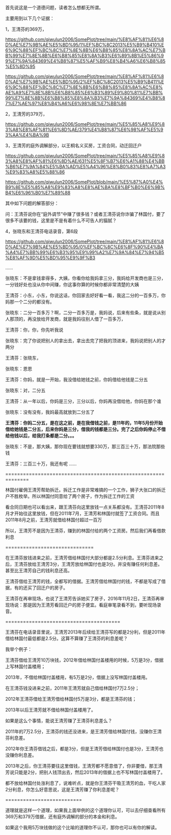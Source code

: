 首先说这是一个道德问题，读者怎么想都无所谓。

主要用到以下几个证据：

1，王清芬的369万，

https://github.com/qiwulun2006/SomePlot/tree/main/%E8%AF%81%E6%8D%AE%E7%9B%AE%E5%BD%95/1%EF%BC%8C2013%E5%B9%B410%E6%9C%88%EF%BC%8C%E7%8E%8B%E6%B8%85%E8%8A%AC%E7%BB%99%E7%8E%8B%E6%B8%85%E8%8A%B3%E6%89%8B%E5%86%99%E7%9A%84369%E4%B8%87%E5%AF%B9%E8%B4%A6%E6%B8%85%E5%8D%95

https://github.com/qiwulun2006/SomePlot/tree/main/%E8%AF%81%E6%8D%AE%E7%9B%AE%E5%BD%95/2%EF%BC%8C2013%E5%B9%B411%E6%9C%88%EF%BC%8C%E7%8E%8B%E6%B8%85%E8%8A%AC%E8%AE%A9%E7%8E%8B%E6%B8%85%E6%B3%89%E9%80%81%E7%BB%99%E7%8E%8B%E6%B8%85%E8%8A%B3%E7%9A%84369%E4%B8%87%E7%AE%97%E8%B4%A6%E6%98%8E%E7%BB%86


2，王清芳的379万，

https://github.com/qiwulun2006/SomePlot/tree/main/%E5%85%A8%E9%83%A8%E8%AF%81%E6%8D%AE/379%E4%B8%87%E6%98%AF%E5%93%AA%E4%BA%9B


3，王清芳的庭外调解部分，以王桐名义买房，工资合同，动迁回迁户

https://github.com/qiwulun2006/SomePlot/tree/main/%E5%85%A8%E9%83%A8%E8%AF%81%E6%8D%AE/631%E5%8F%B7%E6%A1%88%E4%BB%B6%E7%9A%84%E5%BA%AD%E5%A4%96%E8%B0%83%E8%A7%A3%E9%83%A8%E5%88%86

https://github.com/qiwulun2006/SomePlot/blob/main/%E5%87%A0%E4%B9%8E%E5%85%A8%E9%83%A8%E8%AE%BA%E8%BF%B0%E6%9B%B4%E6%96%B0%E7%89%88

其中如下问题的解答部分：

问：王清芬说你在“庭外调节”中赚了很多钱？或者王清芬说你诈骗了林国付，要了很多不该要的钱，这里是不是有着什么不可告人的猫腻？


4，张晓东和王清芬电话录音，第6段

https://github.com/qiwulun2006/SomePlot/tree/main/%E8%AF%81%E6%8D%AE%E7%9B%AE%E5%BD%95/0%EF%BC%8C%E6%8F%90%E4%BA%A4%E7%BB%99%E6%B3%95%E9%99%A2%E7%9A%84%E7%94%B5%E8%AF%9D%E5%BD%95%E9%9F%B3

......

张晓东：不是拿钱拿得多，大姨，你看你给我妈拿三分，我妈给开发商也是三分，一分钱好处也没从你中间赚，你这事你算的时候你都非常清楚的大姨

王清芬：小东，小东，你说这话，你回家去好好看一看，我这二分的一百多万，你妈那一个二分的都没有。

张晓东：二分一百多万？啊，二分一百多万是，我妈说，后来有些条，就是说从别人那顶的，再没放给开发商，就是我妈往别人借了一百多万，

王清芬：你，你，你先听我说

张晓东：完了你说把别人的拿出去，拿出去完了把我的顶进来，我妈说把别人的才两分

王清芬：张晓东，

张晓东：恩恩

王清芬：你妈，就是一开始，我没借给她钱之前，你妈借给他钱是二分五

张晓东：对，二分五

王清芬：从一年以后，你妈是三分，三分以后，你妈再没借给他，你妈在那个谁

张晓东：没有没有，我妈最高就放到二分五了

**王清芬：你妈二分五，是在这之前，是在我借钱之前，是11年的，11年5月份开始借给她钱是二分五，后来你妈是三分，借我的钱都是三分。完了之后你妈停止不借给他钱以后，给我打条都是二分。。。**

张晓东：不是，那大姨，那你现在要钱就想要330万，那三百三十万，那法院那些钱

王清芬：三百三十万，我还有呢
......

==============================================================

林国付雇佣王清芳帮助拆迁。拆迁工作是非常难搞的一个工作，狮子大张口的拆迁户不胜枚举。所以林国付同意给了两个房子，作为拆迁工作的工资

看合同日期也可以看出来，跟王清芬向这里放钱一点关系都没有。王清芬2011年8月才开始往这里放钱，但在2011年7月，王清芳和林国付就签了工资合同。而且2011年8月之前，王清芳就借给林国付超过一百万

所以，王清芳不是因为王清芬，赚到的林国付给的两个工资房。然后我们再看借款利息

==============================

在王清芬放钱进来之前，王清芳借给林国付大部分都是2.5分利息。王清芬进来之后，王清芬放给王清芳3分，王清芳放给林国付也是3分。并没有赚任何利息差。甚至比王清芳自己的钱利息还高。

王清芬借给王清芳的钱，全都写的借据。王清芳借给林国付的钱，不都是写成了借据，有的还买了回迁户的房子。

王清芬在再审现场，也说了王清芳告诉她买了房子，2016年11月2日，王清芬再审现场说：那是因为王清芳看回迁户的房子便宜。看庭审笔录看不到，要听现场录音。

=======================================

王清芬在电话录音里说，王清芳2013年后续给王清芬写的都是2分利，但是2011年借给林国付最低都是2.5分。这算不算赚了王清芬的利息差呢？

我举个例子：

王清芬借给王清芳10万块钱，2012年借给林国付盖楼用的时候，5万是3分，借据上写林国付盖楼用；

2013年，不借给林国付盖楼用，有5万是2分，借据上没写林国付盖楼用。

在王清芬钱没进来之前，2011年王清芳就自己借给林国付7万2.5分；

2012年王清芬借给王清芳借给林国付5万是3分，都是王清芬的钱；

2013年以后王清芳就不借给林国付盖楼用了。

如果是这么个事情，能说王清芳赚了王清芬利息差么？

2011年的7万2.5分，王清芬的钱还没进来，是王清芳借给林国付钱，没赚你王清芬利息差。

2012年你王清芬借钱之后，都是3分，但是王清芳借给林国付也是3分，王清芳也没赚你利息差。

2013年之后，你王清芬要往这里借钱，王清芳都不愿意借了，你非要借，那王清芳说只能是2分，把别人钱顶出去，然后2013年的借据上也不写林国付盖楼用了。

都不放给林国付处涨利息了，说难听点，就是你王清芬干吸王清芳的血，干吃人家2分利息，你怎么好意思说，这是王清芳赚了你利息差呢？

==========================

道理就是这样一个道理，如果我上面举例的这个道理你认可，可以去仔细查看所有369万和379万借据，还有庭外调解的部分的本金和利息。

如果这个我用5万块钱做的这个比喻的道理你不认可，那你也可以有你的解读。
